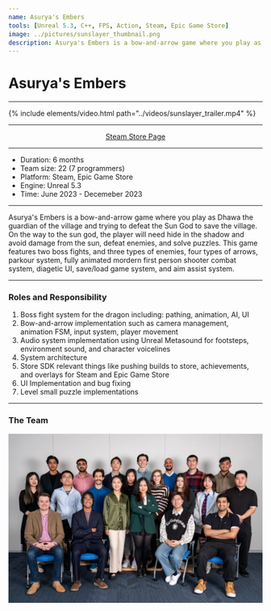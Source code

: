 ```yaml
---
name: Asurya's Embers
tools: [Unreal 5.3, C++, FPS, Action, Steam, Epic Game Store]
image: ../pictures/sunslayer_thumbnail.png
description: Asurya's Embers is a bow-and-arrow game where you play as Dhawa the guardian of the village and trying to defeat the Sun God to save the village.
---
```


<div class="section Top">

# Asurya's Embers

</div>

***

<div class="section Trailer">

{% include elements/video.html path="../videos/sunslayer_trailer.mp4" %}

</div>

***

<div style="text-align: center;">
    <p><a href="https://store.steampowered.com/app/2491710/Asuryas_Embers/">Steam Store Page</a></p>
</div>

***

- Duration:             6 months
- Team size:            22 (7 programmers)
- Platform:             Steam, Epic Game Store
- Engine:               Unreal 5.3
- Time:                 June 2023 - Decemeber 2023

***

Asurya's Embers is a bow-and-arrow game where you play as Dhawa the guardian of the village and trying to defeat the Sun God to save the village. On the way to the sun god, the player will need hide in the shadow and avoid damage from the sun, defeat enemies, and solve puzzles. This game features two boss fights, and three types of enemies, four types of arrows, parkour system, fully animated mordern first person shooter combat system, diagetic UI, save/load game system, and aim assist system. 

***

### Roles and Responsibility

1. Boss fight system for the dragon including: pathing, animation, AI, UI
2. Bow-and-arrow implementation such as camera management, animation FSM, input system, player movement
3. Audio system implementation using Unreal Metasound for footsteps, environment sound, and character voicelines
4. System architecture 
5. Store SDK relevant things like pushing builds to store, achievements, and overlays for Steam and Epic Game Store
6. UI Implementation and bug fixing
7. Level small puzzle implementations

***

### The Team

![Seafeud Programmers](../pictures/sunslayer_family.webp)